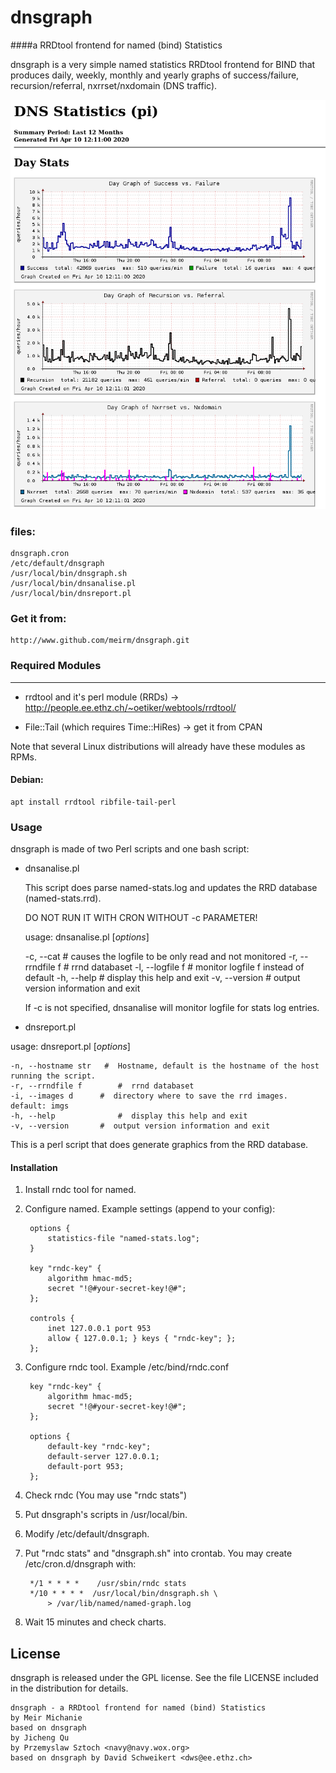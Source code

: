 # dnsgraph

####a RRDtool frontend for named (bind) Statistics
    
dnsgraph is a very simple named statistics RRDtool frontend for BIND
that produces daily, weekly, monthly and yearly graphs of 
success/failure, recursion/referral, nxrrset/nxdomain (DNS traffic).

![](/docs/sample/screenshot.png) 

### files:
	dnsgraph.cron
	/etc/default/dnsgraph
	/usr/local/bin/dnsgraph.sh
	/usr/local/bin/dnsanalise.pl
	/usr/local/bin/dnsreport.pl

### Get it from:
    http://www.github.com/meirm/dnsgraph.git

### Required Modules
----------------
- rrdtool and it's perl module (RRDs)
  -> http://people.ee.ethz.ch/~oetiker/webtools/rrdtool/

- File::Tail (which requires Time::HiRes)
  -> get it from CPAN

Note that several Linux distributions will already have these modules as RPMs.

#### Debian:
	apt install rrdtool ribfile-tail-perl


### Usage
dnsgraph is made of two Perl scripts and one bash script:

- dnsanalise.pl

  This script does parse named-stats.log and updates the RRD database
  (named-stats.rrd). 
  
  DO NOT RUN IT WITH CRON WITHOUT -c PARAMETER!

  usage: dnsanalise.pl \[*options*\]
  
  	-c, --cat			#  causes the logfile to be only read and not monitored
  	-r, --rrndfile f	#  rrnd databaset
  	-l, --logfile f		#  monitor logfile f instead of default
  	-h, --help			#  display this help and exit
  	-v, --version		#  output version information and exit
  
  If -c is not specified, dnsanalise will monitor logfile for stats log
  entries.

- dnsreport.pl

usage: dnsreport.pl \[*options*\]

  	-n, --hostname str   #  Hostname, default is the hostname of the host running the script.
  	-r, --rrndfile f     	#  rrnd databaset
	-i, --images d   	#  directory where to save the rrd images. default: imgs
	-h, --help          	#  display this help and exit
	-v, --version      	#  output version information and exit


  This is a perl script that does generate graphics from the RRD database.

#### Installation

1. Install rndc tool for named.
2. Configure named. Example settings (append to your config):
	
		options {
		 	statistics-file "named-stats.log";
		}
		
		key "rndc-key" {
		    algorithm hmac-md5;
		    secret "!@#your-secret-key!@#";
		};
		
		controls {
			inet 127.0.0.1 port 953
			allow { 127.0.0.1; } keys { "rndc-key"; };
		};
						
3. Configure rndc tool. Example /etc/bind/rndc.conf
		
		key "rndc-key" {
		    algorithm hmac-md5;
		    secret "!@#your-secret-key!@#";
		};
				
		options {
		    default-key "rndc-key";
		    default-server 127.0.0.1;
		    default-port 953;
		};
			    
4. Check rndc (You may use "rndc stats")

5. Put dnsgraph's scripts in /usr/local/bin.

6. Modify /etc/default/dnsgraph.

7. Put "rndc stats" and "dnsgraph.sh" into crontab.
You may create /etc/cron.d/dnsgraph with:
		
		*/1 * * * *    /usr/sbin/rndc stats
		*/10 * * * *  /usr/local/bin/dnsgraph.sh \
			> /var/lib/named/named-graph.log
		
10. Wait 15 minutes and check charts.


License
-------

dnsgraph is released under the GPL license. See the file LICENSE included in
the distribution for details.

    dnsgraph - a RRDtool frontend for named (bind) Statistics
    by Meir Michanie
    based on dnsgraph
    by Jicheng Qu
    by Przemyslaw Sztoch <navy@navy.wox.org>
    based on dnsgraph by David Schweikert <dws@ee.ethz.ch>